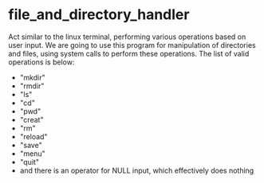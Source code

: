 # file_and_directory_handler
Act similar to the linux terminal, performing various operations based on user input. We are going to use this program for manipulation of directories and files, using system calls to perform these operations.
The list of valid operations is below:
- "mkdir"
- "rmdir"
- "ls"
- "cd"
- "pwd"
- "creat"
- "rm"
- "reload"
- "save"
- "menu"
- "quit"
- and there is an operator for NULL input, which effectively does nothing

